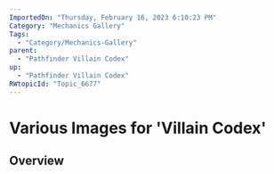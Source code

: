 ```yaml
---
ImportedOn: "Thursday, February 16, 2023 6:10:23 PM"
Category: "Mechanics Gallery"
Tags:
  - "Category/Mechanics-Gallery"
parent:
  - "Pathfinder Villain Codex"
up:
  - "Pathfinder Villain Codex"
RWtopicId: "Topic_6677"
---
```

# Various Images for 'Villain Codex'
## Overview
